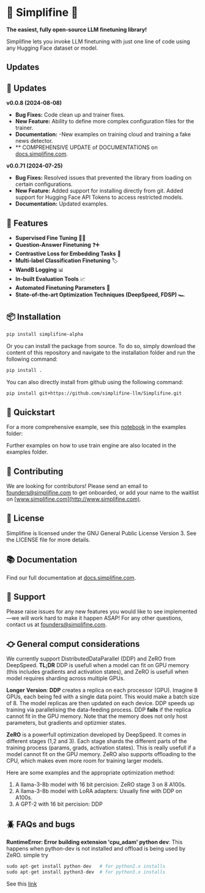 # 🌟 Simplifine 🌟

**The easiest, fully open-source LLM finetuning library!**

Simplifine lets you invoke LLM finetuning with just one line of code using any Hugging Face dataset or model.

## Updates
## 🔄 Updates
**v0.0.8 (2024-08-08)**
- **Bug Fixes:** Code clean up and trainer fixes.
- **New Feature:** Ability to define more complex configuration files for the trainer.
- **Documentation:** -New examples on training cloud and training a fake news detector.
- ** COMPREHENSIVE UPDATE of DOCUMENTATIONS on [docs.simplifine.com](docs.simplifine.com).

**v0.0.71 (2024-07-25)**
- **Bug Fixes:** Resolved issues that prevented the library from loading on certain configurations.
- **New Feature:** Added support for installing directly from git. Added support for Hugging Face API Tokens to access restricted models.
- **Documentation:** Updated examples.

## 🚀 Features

- **Supervised Fine Tuning** 🧑‍🏫
- **Question-Answer Finetuning** ❓➕
- **Contrastive Loss for Embedding Tasks** 🌌
- **Multi-label Classification Finetuning** 🏷️
- **WandB Logging** 📊
- **In-built Evaluation Tools** 📈
- **Automated Finetuning Parameters** 🤖
- **State-of-the-art Optimization Techniques (DeepSpeed, FDSP)** 🏎️

## 📦 Installation

```bash
pip install simplifine-alpha
```

Or you can install the package from source. To do so, simply download the content of this repository and navigate to the installation folder and run the following command:

```bash
pip install .
```

You can also directly install from github using the following command:
```bash
pip install git+https://github.com/simplifine-llm/Simplifine.git
```

## 🏁 Quickstart

For a more comprehensive example, see this [notebook](https://github.com/simplifine-llm/Simplifine/blob/main/examples/cloud_quickstart.ipynb) in the examples folder:

Further examples on how to use train engine are also located in the examples folder.

## 🤝 Contributing

We are looking for contributors! Please send an email to [founders@simplifine.com](mailto:founders@simplifine.com) to get onboarded, or add your name to the waitlist on [www.simplifine.com](http://www.simplifine.com).

## 📄 License

Simplifine is licensed under the GNU General Public License Version 3. See the LICENSE file for more details.

## 📚 Documentation

Find our full documentation at [docs.simplifine.com](http://docs.simplifine.com).

## 💬 Support

Please raise issues for any new features you would like to see implemented—we will work hard to make it happen ASAP! For any other questions, contact us at [founders@simplifine.com](mailto:founders@simplifine.com).

## ⛮ General comput considerations
We currently support DistributedDataParallel (DDP) and ZeRO from DeepSpeed. **TL;DR** DDP is usefull when a model can fit on GPU memory (this includes gradients and activation states), and ZeRO is usefull when model requires sharding across multiple GPUs.

**Longer** **Version**: **DDP** creates a replica on each processor (GPU). Imagine 8 GPUs, each being fed with a single data point. This would make a batch size of 8. The model replicas are then updated on each device. DDP speeds up training via parallelising the data-feeding process. DDP **fails** if the replica cannot fit in the GPU memory. Note that the memory does not only host parameters, but gradients and optizmier states. 

**ZeRO** is a powerfull optimization developed by DeepSpeed. It comes in different stages (1,2 and 3). Each stage shards the different parts of the training process (params, grads, activation states). This is really usefull if a model cannot fit on the GPU memory. ZeRO also supports offloading to the CPU, which makes even more room for training larger models. 

Here are some examples and the appropriate optimization method:
  1. A llama-3-8b model with 16 bit percision: ZeRO stage 3 on 8 A100s.
  2. A llama-3-8b model with LoRA adapters: Usually fine with DDP on A100s.
  3. A GPT-2 with 16 bit percision: DDP

## 🪲 FAQs and bugs
**RuntimeError: Error building extension 'cpu_adam' python dev**: This happens when python-dev is not installed and offload is being used by ZeRO. simple try 
```python
sudo apt-get install python-dev   # for python2.x installs
sudo apt-get install python3-dev  # for python3.x installs
```
See this [link](https://stackoverflow.com/questions/21530577/fatal-error-python-h-no-such-file-or-directory)
